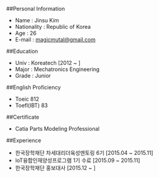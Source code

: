 ##Personal Information
* Name : Jinsu Kim
* Nationality : Republic of Korea
* Age : 26
* E-mail : magicmutal@gmail.com

##Education
* Univ : Koreatech [2012 ~ ]
* Major : Mechatronics Engineering
* Grade : Junior

##English Proficiency
* Toeic 812
* Toefl(IBT) 83

##Certificate
* Catia Parts Modeling Professional

##Experience
* 한국장학재단 차세대리더육성멘토링 6기 [2015.04 ~ 2015.11]
* IoT융합인재양성프로그램 1기 수료 [2015.09 ~ 2015.11]
* 한국장학재단 홍보대사 [2015.12 ~ ]
